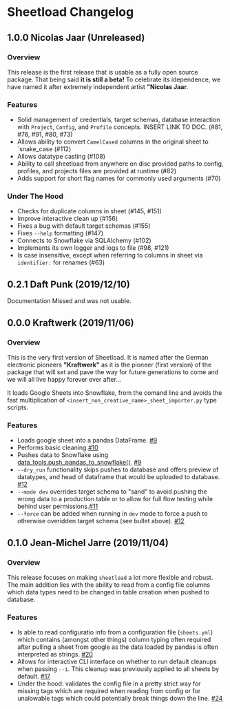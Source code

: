 # Sheetload Changelog

## 1.0.0 Nicolas Jaar (Unreleased)

### Overview

This release is the first release that is usable as a fully open source package. That being said **it is still a beta!**
To celebrate its idependence, we have named it after extremely independent artist **"Nicolas Jaar**.

### Features

- Solid management of credentials, target schemas, database interaction with `Project`, `Config`, and `Profile` concepts. INSERT LINK TO DOC. (#81, #76, #91, #80, #73)
- Allows ability to convert `CamelCased` columns in the original sheet to `snake_case (#112)
- Allows datatype casting (#108)
- Ability to call sheetload from anywhere on disc provided paths to config, profiles, and projects files are provided at runtime (#82)
- Adds support for short flag names for commonly used arguments (#70)

### Under The Hood

- Checks for duplicate columns in sheet (#145, #151)
- Improve interactive clean up (#156)
- Fixes a bug with default target schemas (#155)
- Fixes `--help` formatting (#147)
- Connects to Snowflake via SQLAlchemy (#102)
- Implements its own logger and logs to file (#98, #121)
- Is case insensitive, except when referring to columns in sheet via `identifier:` for renames (#63)

## 0.2.1 Daft Punk (2019/12/10)

Documentation Missed and was not usable.

## 0.0.0 Kraftwerk (2019/11/06)

### Overview
This is the very first version of Sheetload. It is named after the German electronic pioneers **"Kraftwerk"** as it is the pioneer (first version) of the package that will set and pave the way for future generations to come and we will all live happy forever ever after...

It loads Google Sheets into Snowflake, from the comand line and avoids the fast multiplication of `<insert_non_creative_name>_sheet_importer.py` type scripts.

### Features

- Loads google sheet into a pandas DataFrame. [#9](https://github.com/bastienboutonnet/sheetload/pull/9)
- Performs basic cleaning.[#10](https://github.com/bastienboutonnet/sheetload/pull/10)
- Pushes data to Snowflake using [data_tools.push_pandas_to_snowflake()](https://github.com/tripactions/data_tooling/blob/master/data_tools/db/pandas.py#L230). [#9](https://github.com/bastienboutonnet/sheetload/pull/9)
- `--dry_run` functionality skips pushes to database and offers preview of datatypes, and head of dataframe that would be uploaded to database. [#12](https://github.com/bastienboutonnet/sheetload/pull/12)
- `--mode dev` overrides target schema to "sand" to avoid pushing the wrong data to a production table or to allow for full flow testing while behind user permissions.[#11](https://github.com/bastienboutonnet/sheetload/pull/12)
- `--force` can be added when running in `dev` mode to force a push to otherwise overidden target schema (see bullet above). [#12](https://github.com/bastienboutonnet/sheetload/pull/12)

## 0.1.0 Jean-Michel Jarre (2019/11/04)

### Overview

This release focuses on making `sheetload` a lot more flexible and robust. The main addition lies with the ability to read from a config file columns which data types need to be changed in table creation when pushed to database.

### Features

- Is able to read configuratio info from a configuration file (`sheets.yml`) which contains (amongst other things) column typing often required after pulling a sheet from google as the data loaded by pandas is often interpreted as strings. [#20](https://github.com/bastienboutonnet/sheetload/pull/20)
- Allows for interactive CLI interface on whether to run default cleanups when passing `--i`. This cleanup was previously applied to all sheets by default. [#17](https://github.com/bastienboutonnet/sheetload/pull/17)
- Under the hood: validates the config file in a pretty strict way for missing tags which are required when reading from config or for unalowable tags which could potentially break things down the line. [#24](https://github.com/bastienboutonnet/sheetload/pull/24)
